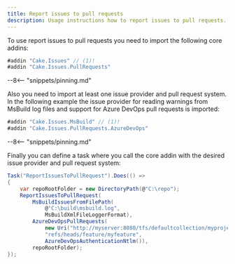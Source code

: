 ```yaml
---
title: Report issues to pull requests
description: Usage instructions how to report issues to pull requests.
---
```


To use report issues to pull requests you need to import the following core addins:

```csharp
#addin "Cake.Issues" // (1)!
#addin "Cake.Issues.PullRequests"
```

--8<-- "snippets/pinning.md"

Also you need to import at least one issue provider and pull request system.
In the following example the issue provider for reading warnings from MsBuild log files
and support for Azure DevOps pull requests is imported:

```csharp
#addin "Cake.Issues.MsBuild" // (1)!
#addin "Cake.Issues.PullRequests.AzureDevOps"
```

--8<-- "snippets/pinning.md"

Finally you can define a task where you call the core addin with the desired issue provider and pull request system:

```csharp
Task("ReportIssuesToPullRequest").Does(() =>
{
    var repoRootFolder = new DirectoryPath(@"C:\repo");
    ReportIssuesToPullRequest(
        MsBuildIssuesFromFilePath(
            @"C:\build\msbuild.log",
            MsBuildXmlFileLoggerFormat),
        AzureDevOpsPullRequests(
            new Uri("http://myserver:8080/tfs/defaultcollection/myproject/_git/myrepository"),
            "refs/heads/feature/myfeature",
            AzureDevOpsAuthenticationNtlm()),
        repoRootFolder);
});
```

